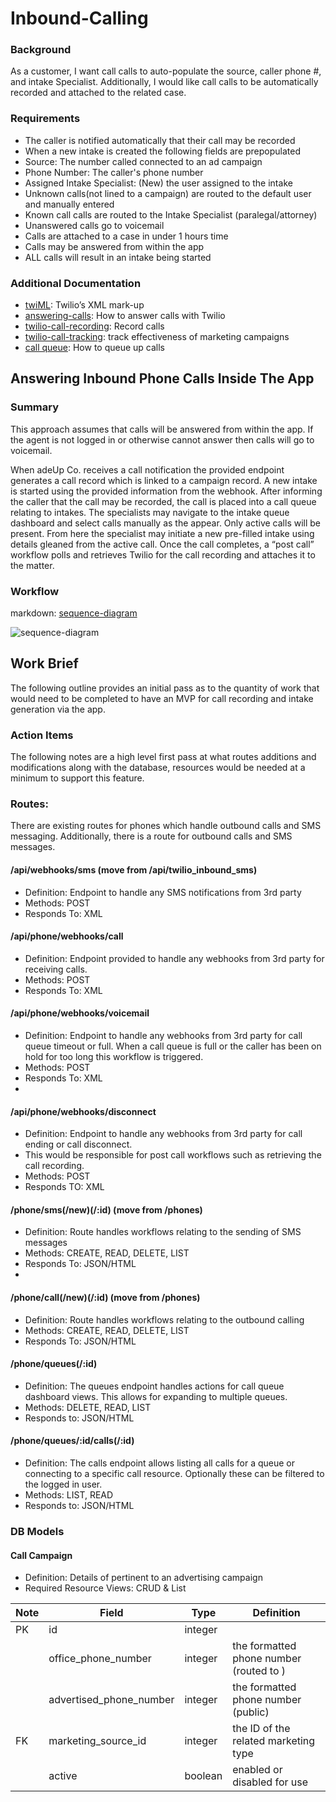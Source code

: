 # Inbound-Calling

### Background

As a customer, I want call calls to auto-populate the source, caller phone #, and intake
Specialist. Additionally, I would like call calls to be automatically recorded and attached to
the related case.

### Requirements

- The caller is notified automatically that their call may be recorded
- When a new intake is created the following fields are prepopulated
- Source: The number called connected to an ad campaign
- Phone Number: The caller's phone number
- Assigned Intake Specialist: (New) the user assigned to the intake
- Unknown calls(not lined to a campaign) are routed to the default user and manually entered
- Known call calls are routed to the Intake Specialist (paralegal/attorney)
- Unanswered calls go to voicemail
- Calls are attached to a case in under 1 hours time
- Calls may be answered from within the app
- ALL calls will result in an intake being started

### Additional Documentation

- [twiML](https://www.twilio.com/docs/voice/twiml): Twilio’s XML mark-up
- [answering-calls](https://www.twilio.com/docs/voice/tutorials/how-to-respond-to-incoming-phone-calls-ruby_): How to answer calls with Twilio
- [twilio-call-recording](https://www.twilio.com/docs/voice/api/recording): Record calls
- [twilio-call-tracking](https://www.twilio.com/docs/voice/tutorials/call-tracking-ruby-rails): track effectiveness of marketing campaigns
- [call queue](https://www.twilio.com/docs/voice/queue-calls): How to queue up calls

## Answering Inbound Phone Calls Inside The App

### Summary

This approach assumes that calls will be answered from within the app. If the agent is not logged in
or otherwise cannot answer then calls will go to voicemail.

When adeUp Co. receives a call notification the provided endpoint generates a call record which is
linked to a campaign record. A new intake is started using the provided information from the
webhook. After informing the caller that the call may be recorded, the call is placed into a call
queue relating to intakes. The specialists may navigate to the intake queue dashboard and select
calls manually as the appear. Only active calls will be present. From here the specialist may
initiate a new pre-filled intake using details gleaned from the active call. Once the call
completes, a “post call” workflow polls and retrieves Twilio for the call recording and attaches it
to the matter.

### Workflow

markdown: [sequence-diagram]()

![sequence-diagram]()

## Work Brief

The following outline provides an initial pass as to the quantity of work that would need to be
completed to have an MVP for call recording and intake generation via the app.

### Action Items

The following notes are a high level first pass at what routes additions and modifications along
with the database, resources would be needed at a minimum to support this feature.

### Routes:

There are existing routes for phones which handle outbound calls and SMS messaging. Additionally,
there is a route for outbound calls and SMS messages.

#### /api/webhooks/sms (move from /api/twilio_inbound_sms)

- Definition: Endpoint to handle any SMS notifications from 3rd party
- Methods: POST
- Responds To: XML

#### /api/phone/webhooks/call

- Definition: Endpoint provided to handle any webhooks from 3rd party for receiving calls.
- Methods: POST
- Responds To: XML

#### /api/phone/webhooks/voicemail

- Definition: Endpoint to handle any webhooks from 3rd party for call queue timeout or full. When a
  call queue is full or the caller has been on hold for too long this workflow is triggered.
- Methods: POST
- Responds To: XML
-

#### /api/phone/webhooks/disconnect

- Definition: Endpoint to handle any webhooks from 3rd party for call ending or call disconnect.
- This would be responsible for post call workflows such as retrieving the call recording.
- Methods: POST
- Responds TO: XML

#### /phone/sms(/new)(/:id) (move from /phones)

- Definition: Route handles workflows relating to the sending of SMS messages
- Methods: CREATE, READ, DELETE, LIST
- Responds To: JSON/HTML
-

#### /phone/call(/new)(/:id) (move from /phones)

- Definition: Route handles workflows relating to the outbound calling
- Methods: CREATE, READ, DELETE, LIST
- Responds To: JSON/HTML

#### /phone/queues(/:id)

- Definition: The queues endpoint handles actions for call queue dashboard views. This allows for
  expanding to multiple queues.
- Methods: DELETE, READ, LIST
- Responds to: JSON/HTML

#### /phone/queues/:id/calls(/:id)

- Definition: The calls endpoint allows listing all calls for a queue or connecting to a specific
  call resource. Optionally these can be filtered to the logged in user.
- Methods: LIST, READ
- Responds to: JSON/HTML

### DB Models

#### Call Campaign

- Definition: Details of pertinent to an advertising campaign
- Required Resource Views: CRUD & List

| Note | Field                   | Type    | Definition                              |
| ---- | ----------------------- | ------- | --------------------------------------- |
| PK   | id                      | integer |                                         |
|      | office_phone_number     | integer | the formatted phone number (routed to ) |
|      | advertised_phone_number | integer | the formatted phone number (public)     |
| FK   | marketing_source_id     | integer | the ID of the related marketing type    |
|      | active                  | boolean | enabled or disabled for use             |
